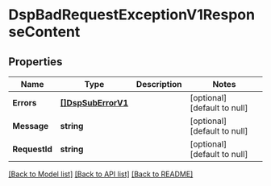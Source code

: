 # DspBadRequestExceptionV1ResponseContent

## Properties
Name | Type | Description | Notes
------------ | ------------- | ------------- | -------------
**Errors** | [**[]DspSubErrorV1**](DspSubErrorV1.md) |  | [optional] [default to null]
**Message** | **string** |  | [optional] [default to null]
**RequestId** | **string** |  | [optional] [default to null]

[[Back to Model list]](../README.md#documentation-for-models) [[Back to API list]](../README.md#documentation-for-api-endpoints) [[Back to README]](../README.md)

